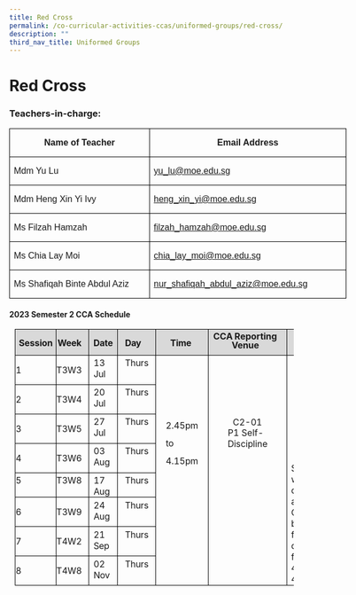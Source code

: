 ```yaml
---
title: Red Cross
permalink: /co-curricular-activities-ccas/uniformed-groups/red-cross/
description: ""
third_nav_title: Uniformed Groups
---
```

# **Red Cross**

### Teachers-in-charge:
<table class="MsoNormalTable" border="1" cellspacing="0" cellpadding="0" width="0" style="width:456.7pt;border-collapse:collapse;border:none;mso-border-alt:solid windowtext .5pt;
 mso-yfti-tbllook:1184;mso-padding-alt:0in 5.4pt 0in 5.4pt;mso-border-insideh:
 .5pt solid windowtext;mso-border-insidev:.5pt solid windowtext"><tbody><tr style="mso-yfti-irow:0;mso-yfti-firstrow:yes;height:25.6pt"><td width="261" valign="top" style="width:195.7pt;border:solid windowtext 1.0pt;
  mso-border-alt:solid windowtext .5pt;padding:0in 5.4pt 0in 5.4pt;height:25.6pt"><p class="MsoNormal" align="center" style="text-align:center;line-height:115%"><b><span lang="EN-SG" style="font-family:&quot;Arial&quot;,sans-serif;mso-ansi-language:EN-SG">Name of Teacher</span></b></p></td><td width="348" valign="top" style="width:261.0pt;border:solid windowtext 1.0pt;
  border-left:none;mso-border-left-alt:solid windowtext .5pt;mso-border-alt:
  solid windowtext .5pt;padding:0in 5.4pt 0in 5.4pt;height:25.6pt"><p class="MsoNormal" align="center" style="text-align:center;line-height:115%"><b><span lang="EN-SG" style="font-family:&quot;Arial&quot;,sans-serif;mso-ansi-language:EN-SG">Email Address</span></b></p></td></tr><tr style="mso-yfti-irow:1;height:22.2pt"><td width="261" valign="top" style="width:195.7pt;border:solid windowtext 1.0pt;
  border-top:none;mso-border-top-alt:solid windowtext .5pt;mso-border-alt:solid windowtext .5pt;
  padding:0in 5.4pt 0in 5.4pt;height:22.2pt"><p class="MsoNormal"><span lang="EN-SG" style="font-family:&quot;Arial&quot;,sans-serif;
  mso-ansi-language:EN-SG">Mdm Yu Lu</span></p></td><td width="348" valign="top" style="width:261.0pt;border-top:none;border-left:
  none;border-bottom:solid windowtext 1.0pt;border-right:solid windowtext 1.0pt;
  mso-border-top-alt:solid windowtext .5pt;mso-border-left-alt:solid windowtext .5pt;
  mso-border-alt:solid windowtext .5pt;padding:0in 5.4pt 0in 5.4pt;height:22.2pt"><p class="MsoNormal"><span lang="EN-SG" style="font-family:&quot;Arial&quot;,sans-serif;
  mso-ansi-language:EN-SG"><a href="mailto:yu_lu@moe.edu.sg">yu_lu@moe.edu.sg</a></span></p></td></tr><tr style="mso-yfti-irow:2;height:23.1pt"><td width="261" valign="top" style="width:195.7pt;border:solid windowtext 1.0pt;
  border-top:none;mso-border-top-alt:solid windowtext .5pt;mso-border-alt:solid windowtext .5pt;
  padding:0in 5.4pt 0in 5.4pt;height:23.1pt"><p class="MsoNormal"><span lang="EN-SG" style="font-family:&quot;Arial&quot;,sans-serif;
  mso-ansi-language:EN-SG">Mdm Heng Xin Yi Ivy</span></p></td><td width="348" valign="top" style="width:261.0pt;border-top:none;border-left:
  none;border-bottom:solid windowtext 1.0pt;border-right:solid windowtext 1.0pt;
  mso-border-top-alt:solid windowtext .5pt;mso-border-left-alt:solid windowtext .5pt;
  mso-border-alt:solid windowtext .5pt;padding:0in 5.4pt 0in 5.4pt;height:23.1pt"><p class="MsoNormal"><span lang="EN-SG" style="font-family:&quot;Arial&quot;,sans-serif;
  mso-ansi-language:EN-SG"><a href="mailto:heng_xin_yi@moe.edu.sg">heng_xin_yi@moe.edu.sg</a></span></p></td></tr><tr style="mso-yfti-irow:3;height:23.1pt"><td width="261" valign="top" style="width:195.7pt;border:solid windowtext 1.0pt;
  border-top:none;mso-border-top-alt:solid windowtext .5pt;mso-border-alt:solid windowtext .5pt;
  padding:0in 5.4pt 0in 5.4pt;height:23.1pt"><p class="MsoNormal"><span lang="EN-SG" style="font-family:&quot;Arial&quot;,sans-serif;
  mso-ansi-language:EN-SG">Ms Filzah Hamzah</span></p></td><td width="348" valign="top" style="width:261.0pt;border-top:none;border-left:
  none;border-bottom:solid windowtext 1.0pt;border-right:solid windowtext 1.0pt;
  mso-border-top-alt:solid windowtext .5pt;mso-border-left-alt:solid windowtext .5pt;
  mso-border-alt:solid windowtext .5pt;padding:0in 5.4pt 0in 5.4pt;height:23.1pt"><p class="MsoNormal"><span lang="EN-SG" style="font-family:&quot;Arial&quot;,sans-serif;
  mso-ansi-language:EN-SG"><a href="mailto:filzah_hamzah@moe.edu.sg">filzah_hamzah@moe.edu.sg</a></span></p></td></tr><tr style="mso-yfti-irow:4;height:23.1pt"><td width="261" valign="top" style="width:195.7pt;border:solid windowtext 1.0pt;
  border-top:none;mso-border-top-alt:solid windowtext .5pt;mso-border-alt:solid windowtext .5pt;
  padding:0in 5.4pt 0in 5.4pt;height:23.1pt"><p class="MsoNormal"><span lang="EN-SG" style="font-family:&quot;Arial&quot;,sans-serif;
  mso-ansi-language:EN-SG">Ms Chia Lay Moi</span></p></td><td width="348" valign="top" style="width:261.0pt;border-top:none;border-left:
  none;border-bottom:solid windowtext 1.0pt;border-right:solid windowtext 1.0pt;
  mso-border-top-alt:solid windowtext .5pt;mso-border-left-alt:solid windowtext .5pt;
  mso-border-alt:solid windowtext .5pt;padding:0in 5.4pt 0in 5.4pt;height:23.1pt"><p class="MsoNormal"><span lang="EN-SG" style="font-family:&quot;Arial&quot;,sans-serif;
  mso-ansi-language:EN-SG"><a href="mailto:chia_lay_moi@moe.edu.sg">chia_lay_moi@moe.edu.sg</a></span></p></td></tr><tr style="mso-yfti-irow:5;mso-yfti-lastrow:yes;height:17.05pt"><td width="261" valign="top" style="width:195.7pt;border:solid windowtext 1.0pt;
  border-top:none;mso-border-top-alt:solid windowtext .5pt;mso-border-alt:solid windowtext .5pt;
  padding:0in 5.4pt 0in 5.4pt;height:17.05pt"><p class="MsoNormal"><span lang="EN-SG" style="font-family:&quot;Arial&quot;,sans-serif;
  mso-ansi-language:EN-SG">Ms Shafiqah Binte Abdul Aziz</span></p></td><td width="348" valign="top" style="width:261.0pt;border-top:none;border-left:
  none;border-bottom:solid windowtext 1.0pt;border-right:solid windowtext 1.0pt;
  mso-border-top-alt:solid windowtext .5pt;mso-border-left-alt:solid windowtext .5pt;
  mso-border-alt:solid windowtext .5pt;padding:0in 5.4pt 0in 5.4pt;height:17.05pt"><p class="MsoNormal"><span lang="EN-SG" style="font-family:&quot;Arial&quot;,sans-serif;
  mso-ansi-language:EN-SG"><a href="mailto:nur_shafiqah_abdul_aziz@moe.edu.sg">nur_shafiqah_abdul_aziz@moe.edu.sg</a></span></p></td></tr></tbody></table>
               

#### **2023 Semester 2 CCA Schedule**
         
<table class="MsoNormalTable" border="1" cellspacing="0" cellpadding="0" style="margin-left:7.5pt;border-collapse:collapse;mso-table-layout-alt:fixed;
 border:none;mso-border-alt:solid black .5pt;mso-yfti-tbllook:480;mso-padding-alt:
 0in 0in 0in 0in;mso-border-insideh:.5pt solid black;mso-border-insidev:.5pt solid black"><tbody><tr style="mso-yfti-irow:0;mso-yfti-firstrow:yes;height:34.65pt"><td width="73" valign="top" style="width:56.9pt;border:solid black 1.0pt;
  mso-border-alt:solid black .5pt;background:#D9D9D9;padding:0in 0in 0in 0in;
  height:34.65pt"><p class="TableParagraph" style="margin-top:10.35pt;margin-right:4.3pt;
  margin-bottom:0in;margin-left:4.7pt;margin-bottom:.0001pt"><b style="mso-bidi-font-weight:normal"><span style="font-size:12.0pt;mso-bidi-font-size:
  11.0pt;letter-spacing:-.1pt">Session</span></b><b style="mso-bidi-font-weight:
  normal"><span style="font-size:12.0pt;mso-bidi-font-size:11.0pt"></span></b></p></td><td width="54" valign="top" style="width:51.6pt;border:solid black 1.0pt;
  border-left:none;mso-border-left-alt:solid black .5pt;mso-border-alt:solid black .5pt;
  background:#D9D9D9;padding:0in 0in 0in 0in;height:34.65pt"><p class="TableParagraph" align="right" style="margin-top:10.35pt;margin-right:
  9.55pt;margin-bottom:0in;margin-left:0in;margin-bottom:.0001pt;text-align:
  right"><b style="mso-bidi-font-weight:normal"><span style="font-size:12.0pt;
  mso-bidi-font-size:11.0pt;letter-spacing:-.2pt">Week</span></b><b style="mso-bidi-font-weight:normal"><span style="font-size:12.0pt;mso-bidi-font-size:
  11.0pt"></span></b></p></td><td width="50" valign="top" style="width:51.65pt;border:solid black 1.0pt;
  border-left:none;mso-border-left-alt:solid black .5pt;mso-border-alt:solid black .5pt;
  background:#D9D9D9;padding:0in 0in 0in 0in;height:34.65pt"><p class="TableParagraph" style="margin-top:10.35pt;margin-right:5.8pt;
  margin-bottom:0in;margin-left:6.05pt;margin-bottom:.0001pt"><b style="mso-bidi-font-weight:normal"><span style="font-size:12.0pt;mso-bidi-font-size:
  11.0pt;letter-spacing:-.2pt">Date</span></b><b style="mso-bidi-font-weight:
  normal"><span style="font-size:12.0pt;mso-bidi-font-size:11.0pt"></span></b></p></td><td width="66" valign="top" style="width:51.5pt;border:solid black 1.0pt;
  border-left:none;mso-border-left-alt:solid black .5pt;mso-border-alt:solid black .5pt;
  background:#D9D9D9;padding:0in 0in 0in 0in;height:34.65pt"><p class="TableParagraph" style="margin-top:10.35pt;margin-right:9.35pt;
  margin-bottom:0in;margin-left:9.9pt;margin-bottom:.0001pt"><b style="mso-bidi-font-weight:normal"><span style="font-size:12.0pt;mso-bidi-font-size:
  11.0pt;letter-spacing:-.25pt">Day</span></b><b style="mso-bidi-font-weight:
  normal"><span style="font-size:12.0pt;mso-bidi-font-size:11.0pt"></span></b></p></td><td width="89" valign="top" style="width:67.25pt;border:solid black 1.0pt;
  border-left:none;mso-border-left-alt:solid black .5pt;mso-border-alt:solid black .5pt;
  background:#D9D9D9;padding:0in 0in 0in 0in;height:34.65pt"><p class="TableParagraph" align="left" style="margin-top:10.35pt;margin-right:
  0in;margin-bottom:0in;margin-left:19.45pt;margin-bottom:.0001pt;text-align:
  left"><b style="mso-bidi-font-weight:normal"><span style="font-size:12.0pt;
  mso-bidi-font-size:11.0pt;letter-spacing:-.2pt">Time</span></b><b style="mso-bidi-font-weight:normal"><span style="font-size:12.0pt;mso-bidi-font-size:
  11.0pt"></span></b></p></td><td width="132" valign="top" style="width:99.8pt;border:solid black 1.0pt;
  border-left:none;mso-border-left-alt:solid black .5pt;mso-border-alt:solid black .5pt;
  background:#D9D9D9;padding:0in 0in 0in 0in;height:34.65pt"><p class="TableParagraph" align="left" style="margin-top:.05in;margin-right:6.5pt;
  margin-bottom:0in;margin-left:31.65pt;margin-bottom:.0001pt;text-align:left;
  text-indent:-25.0pt;line-height:98%"><b style="mso-bidi-font-weight:normal"><span style="font-size:12.0pt;mso-bidi-font-size:11.0pt;line-height:98%">CCA<span style="letter-spacing:-.85pt"> </span>Reporting <span style="letter-spacing:
  -.1pt">Venue</span></span></b></p></td><td width="104" valign="top" style="width:106.5pt;border:solid black 1.0pt;
  border-left:none;mso-border-left-alt:solid black .5pt;mso-border-alt:solid black .5pt;
  background:#D9D9D9;padding:0in 0in 0in 0in;height:34.65pt"><p class="TableParagraph" align="left" style="margin-top:10.35pt;margin-right:
  0in;margin-bottom:0in;margin-left:27.65pt;margin-bottom:.0001pt;text-align:
  left"><b style="mso-bidi-font-weight:normal"><span style="font-size:12.0pt;
  mso-bidi-font-size:11.0pt;letter-spacing:-.1pt">Remarks</span></b><b style="mso-bidi-font-weight:normal"><span style="font-size:12.0pt;mso-bidi-font-size:
  11.0pt"></span></b></p></td></tr><tr style="mso-yfti-irow:1;height:19.25pt"><td width="73" valign="top" style="width:56.9pt;border:solid black 1.0pt;
  border-top:none;mso-border-top-alt:solid black .5pt;mso-border-alt:solid black .5pt;
  padding:0in 0in 0in 0in;height:19.25pt"><p class="TableParagraph" style="margin-left:.4pt"><span style="font-size:12.0pt;
  mso-bidi-font-size:11.0pt;mso-font-width:99%">1</span><span style="font-size:
  12.0pt;mso-bidi-font-size:11.0pt"></span></p></td><td width="54" valign="top" style="width:51.6pt;border-top:none;border-left:none;
  border-bottom:solid black 1.0pt;border-right:solid black 1.0pt;mso-border-top-alt:
  solid black .5pt;mso-border-left-alt:solid black .5pt;mso-border-alt:solid black .5pt;
  padding:0in 0in 0in 0in;height:19.25pt"><p class="TableParagraph" align="right" style="margin-right:9.05pt;text-align:
  right"><span style="font-size:12.0pt;mso-bidi-font-size:11.0pt;letter-spacing:
  -.2pt">T3W3</span><span style="font-size:12.0pt;mso-bidi-font-size:11.0pt"></span></p></td><td width="50" valign="top" style="width:51.65pt;border-top:none;border-left:
  none;border-bottom:solid black 1.0pt;border-right:solid black 1.0pt;
  mso-border-top-alt:solid black .5pt;mso-border-left-alt:solid black .5pt;
  mso-border-alt:solid black .5pt;padding:0in 0in 0in 0in;height:19.25pt"><p class="TableParagraph" style="margin-top:2.65pt;margin-right:5.75pt;
  margin-bottom:0in;margin-left:6.15pt;margin-bottom:.0001pt"><span style="font-size:12.0pt;mso-bidi-font-size:11.0pt">13<span style="letter-spacing:
  -.15pt"> </span><span style="letter-spacing:-.25pt">Jul</span></span></p></td><td width="66" valign="top" style="width:51.5pt;border-top:none;border-left:none;
  border-bottom:solid black 1.0pt;border-right:solid black 1.0pt;mso-border-top-alt:
  solid black .5pt;mso-border-left-alt:solid black .5pt;mso-border-alt:solid black .5pt;
  padding:0in 0in 0in 0in;height:19.25pt"><p class="TableParagraph" style="margin-top:2.65pt;margin-right:9.4pt;
  margin-bottom:0in;margin-left:9.9pt;margin-bottom:.0001pt"><span style="font-size:12.0pt;mso-bidi-font-size:11.0pt;letter-spacing:-.2pt">Thurs</span><span style="font-size:12.0pt;mso-bidi-font-size:11.0pt"></span></p></td><td width="89" rowspan="8" valign="top" style="width:67.25pt;border-top:none;
  border-left:none;border-bottom:solid black 1.0pt;border-right:solid black 1.0pt;
  mso-border-top-alt:solid black .5pt;mso-border-left-alt:solid black .5pt;
  mso-border-alt:solid black .5pt;padding:0in 0in 0in 0in;height:19.25pt"><p class="TableParagraph" align="left" style="margin-top:0in;text-align:left"><span style="font-size:13.0pt;mso-bidi-font-size:11.0pt">&nbsp;</span></p><p class="TableParagraph" align="left" style="margin-top:0in;text-align:left"><span style="font-size:13.0pt;mso-bidi-font-size:11.0pt">&nbsp;</span></p><p class="TableParagraph" align="left" style="margin-top:0in;text-align:left"><span style="font-size:12.5pt;mso-bidi-font-size:11.0pt">&nbsp;</span></p><p class="TableParagraph" style="margin-top:0in;margin-right:13.05pt;
  margin-bottom:0in;margin-left:13.45pt;margin-bottom:.0001pt;line-height:201%"><span style="font-size:12.0pt;mso-bidi-font-size:11.0pt;line-height:201%;
  letter-spacing:-.1pt">2.45pm </span><span style="font-size:12.0pt;mso-bidi-font-size:
  11.0pt;line-height:201%;letter-spacing:-.3pt">to </span><span style="font-size:12.0pt;mso-bidi-font-size:11.0pt;line-height:201%;
  letter-spacing:-.1pt">4.15pm</span><span style="font-size:12.0pt;mso-bidi-font-size:
  11.0pt;line-height:201%"></span></p></td><td width="132" rowspan="8" valign="top" style="width:99.8pt;border-top:none;
  border-left:none;border-bottom:solid black 1.0pt;border-right:solid black 1.0pt;
  mso-border-top-alt:solid black .5pt;mso-border-left-alt:solid black .5pt;
  mso-border-alt:solid black .5pt;padding:0in 0in 0in 0in;height:19.25pt"><p class="TableParagraph" align="left" style="margin-top:0in;text-align:left"><span style="font-size:13.0pt;mso-bidi-font-size:11.0pt">&nbsp;</span></p><p class="TableParagraph" align="left" style="margin-top:0in;text-align:left"><span style="font-size:13.0pt;mso-bidi-font-size:11.0pt">&nbsp;</span></p><p class="TableParagraph" align="left" style="margin-top:0in;text-align:left"><span style="font-size:13.0pt;mso-bidi-font-size:11.0pt">&nbsp;</span></p><p class="TableParagraph" style="margin-top:7.7pt;margin-right:32.9pt;
  margin-bottom:0in;margin-left:33.1pt;margin-bottom:.0001pt;line-height:13.8pt;
  mso-line-height-rule:exactly"><span style="font-size:12.0pt;mso-bidi-font-size:
  11.0pt;mso-font-width:95%">C2-</span><span style="font-size:12.0pt;
  mso-bidi-font-size:11.0pt;letter-spacing:-.25pt">01</span><span style="font-size:12.0pt;mso-bidi-font-size:11.0pt"></span></p><p class="TableParagraph" style="margin-top:0in;margin-right:26.05pt;
  margin-bottom:0in;margin-left:26.15pt;margin-bottom:.0001pt;text-indent:.15pt">P1 Self- <span style="letter-spacing:-.1pt">Discipline</span></p></td><td width="104" rowspan="8" valign="top" style="width:106.5pt;border-top:none;
  border-left:none;border-bottom:solid black 1.0pt;border-right:solid black 1.0pt;
  mso-border-top-alt:solid black .5pt;mso-border-left-alt:solid black .5pt;
  mso-border-alt:solid black .5pt;padding:0in 0in 0in 0in;height:19.25pt"><p class="TableParagraph" align="left" style="margin-top:.15pt;text-align:left"><span style="font-size:13.0pt;mso-bidi-font-size:11.0pt">&nbsp;</span></p><p class="TableParagraph" style="margin-top:0in;margin-right:10.1pt;margin-bottom:
  0in;margin-left:10.15pt;margin-bottom:.0001pt">Please<span style="letter-spacing:
  -.8pt"> </span>bring<span style="letter-spacing:-.75pt"> </span>your bandages for all CCA sessions.</p><p class="TableParagraph" align="left" style="margin-top:.2pt;text-align:left"><span style="font-size:12.0pt;mso-bidi-font-size:11.0pt">&nbsp;</span></p><p class="TableParagraph" style="margin-top:0in;margin-right:5.2pt;margin-bottom:
  0in;margin-left:5.35pt;margin-bottom:.0001pt;text-indent:-.05pt">Students will be dismissed at 4.15pm.<span style="letter-spacing:-.7pt"> </span>Gate<span style="letter-spacing:-.65pt"> </span>B<span style="letter-spacing:-.65pt"> </span>will be opened for dismissal from 4.10pm to 4.45pm.</p></td></tr><tr style="mso-yfti-irow:2;height:19.4pt"><td width="73" valign="top" style="width:56.9pt;border:solid black 1.0pt;
  border-top:none;mso-border-top-alt:solid black .5pt;mso-border-alt:solid black .5pt;
  padding:0in 0in 0in 0in;height:19.4pt"><p class="TableParagraph" style="margin-left:.4pt"><span style="font-size:12.0pt;
  mso-bidi-font-size:11.0pt;mso-font-width:99%">2</span><span style="font-size:
  12.0pt;mso-bidi-font-size:11.0pt"></span></p></td><td width="54" valign="top" style="width:51.6pt;border-top:none;border-left:none;
  border-bottom:solid black 1.0pt;border-right:solid black 1.0pt;mso-border-top-alt:
  solid black .5pt;mso-border-left-alt:solid black .5pt;mso-border-alt:solid black .5pt;
  padding:0in 0in 0in 0in;height:19.4pt"><p class="TableParagraph" align="right" style="margin-right:9.05pt;text-align:
  right"><span style="font-size:12.0pt;mso-bidi-font-size:11.0pt;letter-spacing:
  -.2pt">T3W4</span><span style="font-size:12.0pt;mso-bidi-font-size:11.0pt"></span></p></td><td width="50" valign="top" style="width:51.65pt;border-top:none;border-left:
  none;border-bottom:solid black 1.0pt;border-right:solid black 1.0pt;
  mso-border-top-alt:solid black .5pt;mso-border-left-alt:solid black .5pt;
  mso-border-alt:solid black .5pt;padding:0in 0in 0in 0in;height:19.4pt"><p class="TableParagraph" style="margin-top:2.65pt;margin-right:5.75pt;
  margin-bottom:0in;margin-left:6.15pt;margin-bottom:.0001pt"><span style="font-size:12.0pt;mso-bidi-font-size:11.0pt">20<span style="letter-spacing:
  -.15pt"> </span><span style="letter-spacing:-.25pt">Jul</span></span></p></td><td width="66" valign="top" style="width:51.5pt;border-top:none;border-left:none;
  border-bottom:solid black 1.0pt;border-right:solid black 1.0pt;mso-border-top-alt:
  solid black .5pt;mso-border-left-alt:solid black .5pt;mso-border-alt:solid black .5pt;
  padding:0in 0in 0in 0in;height:19.4pt"><p class="TableParagraph" style="margin-top:2.65pt;margin-right:9.4pt;
  margin-bottom:0in;margin-left:9.9pt;margin-bottom:.0001pt"><span style="font-size:12.0pt;mso-bidi-font-size:11.0pt;letter-spacing:-.2pt">Thurs</span><span style="font-size:12.0pt;mso-bidi-font-size:11.0pt"></span></p></td></tr><tr style="mso-yfti-irow:3;height:19.25pt"><td width="73" valign="top" style="width:56.9pt;border:solid black 1.0pt;
  border-top:none;mso-border-top-alt:solid black .5pt;mso-border-alt:solid black .5pt;
  padding:0in 0in 0in 0in;height:19.25pt"><p class="TableParagraph" style="margin-left:.4pt"><span style="font-size:12.0pt;
  mso-bidi-font-size:11.0pt;mso-font-width:99%">3</span><span style="font-size:
  12.0pt;mso-bidi-font-size:11.0pt"></span></p></td><td width="54" valign="top" style="width:51.6pt;border-top:none;border-left:none;
  border-bottom:solid black 1.0pt;border-right:solid black 1.0pt;mso-border-top-alt:
  solid black .5pt;mso-border-left-alt:solid black .5pt;mso-border-alt:solid black .5pt;
  padding:0in 0in 0in 0in;height:19.25pt"><p class="TableParagraph" align="right" style="margin-right:9.05pt;text-align:
  right"><span style="font-size:12.0pt;mso-bidi-font-size:11.0pt;letter-spacing:
  -.2pt">T3W5</span><span style="font-size:12.0pt;mso-bidi-font-size:11.0pt"></span></p></td><td width="50" valign="top" style="width:51.65pt;border-top:none;border-left:
  none;border-bottom:solid black 1.0pt;border-right:solid black 1.0pt;
  mso-border-top-alt:solid black .5pt;mso-border-left-alt:solid black .5pt;
  mso-border-alt:solid black .5pt;padding:0in 0in 0in 0in;height:19.25pt"><p class="TableParagraph" style="margin-top:2.65pt;margin-right:5.75pt;
  margin-bottom:0in;margin-left:6.15pt;margin-bottom:.0001pt"><span style="font-size:12.0pt;mso-bidi-font-size:11.0pt">27<span style="letter-spacing:
  -.15pt"> </span><span style="letter-spacing:-.25pt">Jul</span></span></p></td><td width="66" valign="top" style="width:51.5pt;border-top:none;border-left:none;
  border-bottom:solid black 1.0pt;border-right:solid black 1.0pt;mso-border-top-alt:
  solid black .5pt;mso-border-left-alt:solid black .5pt;mso-border-alt:solid black .5pt;
  padding:0in 0in 0in 0in;height:19.25pt"><p class="TableParagraph" style="margin-top:2.65pt;margin-right:9.4pt;
  margin-bottom:0in;margin-left:9.9pt;margin-bottom:.0001pt"><span style="font-size:12.0pt;mso-bidi-font-size:11.0pt;letter-spacing:-.2pt">Thurs</span><span style="font-size:12.0pt;mso-bidi-font-size:11.0pt"></span></p></td></tr><tr style="mso-yfti-irow:4;height:19.3pt"><td width="73" valign="top" style="width:56.9pt;border:solid black 1.0pt;
  border-top:none;mso-border-top-alt:solid black .5pt;mso-border-alt:solid black .5pt;
  padding:0in 0in 0in 0in;height:19.3pt"><p class="TableParagraph" style="margin-left:.4pt"><span style="font-size:12.0pt;
  mso-bidi-font-size:11.0pt;mso-font-width:99%">4</span><span style="font-size:
  12.0pt;mso-bidi-font-size:11.0pt"></span></p></td><td width="54" valign="top" style="width:51.6pt;border-top:none;border-left:none;
  border-bottom:solid black 1.0pt;border-right:solid black 1.0pt;mso-border-top-alt:
  solid black .5pt;mso-border-left-alt:solid black .5pt;mso-border-alt:solid black .5pt;
  padding:0in 0in 0in 0in;height:19.3pt"><p class="TableParagraph" align="right" style="margin-right:9.05pt;text-align:
  right"><span style="font-size:12.0pt;mso-bidi-font-size:11.0pt;letter-spacing:
  -.2pt">T3W6</span><span style="font-size:12.0pt;mso-bidi-font-size:11.0pt"></span></p></td><td width="50" valign="top" style="width:51.65pt;border-top:none;border-left:
  none;border-bottom:solid black 1.0pt;border-right:solid black 1.0pt;
  mso-border-top-alt:solid black .5pt;mso-border-left-alt:solid black .5pt;
  mso-border-alt:solid black .5pt;padding:0in 0in 0in 0in;height:19.3pt"><p class="TableParagraph" style="margin-top:2.65pt;margin-right:5.8pt;
  margin-bottom:0in;margin-left:6.15pt;margin-bottom:.0001pt"><span style="font-size:12.0pt;mso-bidi-font-size:11.0pt">03<span style="letter-spacing:
  -.15pt"> </span><span style="letter-spacing:-.25pt">Aug</span></span></p></td><td width="66" valign="top" style="width:51.5pt;border-top:none;border-left:none;
  border-bottom:solid black 1.0pt;border-right:solid black 1.0pt;mso-border-top-alt:
  solid black .5pt;mso-border-left-alt:solid black .5pt;mso-border-alt:solid black .5pt;
  padding:0in 0in 0in 0in;height:19.3pt"><p class="TableParagraph" style="margin-top:2.65pt;margin-right:9.4pt;
  margin-bottom:0in;margin-left:9.9pt;margin-bottom:.0001pt"><span style="font-size:12.0pt;mso-bidi-font-size:11.0pt;letter-spacing:-.2pt">Thurs</span><span style="font-size:12.0pt;mso-bidi-font-size:11.0pt"></span></p></td></tr><tr style="mso-yfti-irow:5;height:19.4pt"><td width="73" valign="top" style="width:56.9pt;border:solid black 1.0pt;
  border-top:none;mso-border-top-alt:solid black .5pt;mso-border-alt:solid black .5pt;
  padding:0in 0in 0in 0in;height:19.4pt"><p class="TableParagraph" style="margin-top:2.75pt;margin-right:0in;margin-bottom:
  0in;margin-left:.4pt;margin-bottom:.0001pt"><span style="font-size:12.0pt;
  mso-bidi-font-size:11.0pt;mso-font-width:99%">5</span><span style="font-size:
  12.0pt;mso-bidi-font-size:11.0pt"></span></p></td><td width="54" valign="top" style="width:51.6pt;border-top:none;border-left:none;
  border-bottom:solid black 1.0pt;border-right:solid black 1.0pt;mso-border-top-alt:
  solid black .5pt;mso-border-left-alt:solid black .5pt;mso-border-alt:solid black .5pt;
  padding:0in 0in 0in 0in;height:19.4pt"><p class="TableParagraph" align="right" style="margin-top:2.75pt;margin-right:
  9.05pt;margin-bottom:0in;margin-left:0in;margin-bottom:.0001pt;text-align:
  right"><span style="font-size:12.0pt;mso-bidi-font-size:11.0pt;letter-spacing:
  -.2pt">T3W8</span><span style="font-size:12.0pt;mso-bidi-font-size:11.0pt"></span></p></td><td width="50" valign="top" style="width:51.65pt;border-top:none;border-left:
  none;border-bottom:solid black 1.0pt;border-right:solid black 1.0pt;
  mso-border-top-alt:solid black .5pt;mso-border-left-alt:solid black .5pt;
  mso-border-alt:solid black .5pt;padding:0in 0in 0in 0in;height:19.4pt"><p class="TableParagraph" style="margin-top:2.75pt;margin-right:5.8pt;
  margin-bottom:0in;margin-left:6.15pt;margin-bottom:.0001pt"><span style="font-size:12.0pt;mso-bidi-font-size:11.0pt">17<span style="letter-spacing:
  -.15pt"> </span><span style="letter-spacing:-.25pt">Aug</span></span></p></td><td width="66" valign="top" style="width:51.5pt;border-top:none;border-left:none;
  border-bottom:solid black 1.0pt;border-right:solid black 1.0pt;mso-border-top-alt:
  solid black .5pt;mso-border-left-alt:solid black .5pt;mso-border-alt:solid black .5pt;
  padding:0in 0in 0in 0in;height:19.4pt"><p class="TableParagraph" style="margin-top:2.75pt;margin-right:9.4pt;
  margin-bottom:0in;margin-left:9.9pt;margin-bottom:.0001pt"><span style="font-size:12.0pt;mso-bidi-font-size:11.0pt;letter-spacing:-.2pt">Thurs</span><span style="font-size:12.0pt;mso-bidi-font-size:11.0pt"></span></p></td></tr><tr style="mso-yfti-irow:6;height:19.3pt"><td width="73" valign="top" style="width:56.9pt;border:solid black 1.0pt;
  border-top:none;mso-border-top-alt:solid black .5pt;mso-border-alt:solid black .5pt;
  padding:0in 0in 0in 0in;height:19.3pt"><p class="TableParagraph" style="margin-left:.4pt"><span style="font-size:12.0pt;
  mso-bidi-font-size:11.0pt;mso-font-width:99%">6</span><span style="font-size:
  12.0pt;mso-bidi-font-size:11.0pt"></span></p></td><td width="54" valign="top" style="width:51.6pt;border-top:none;border-left:none;
  border-bottom:solid black 1.0pt;border-right:solid black 1.0pt;mso-border-top-alt:
  solid black .5pt;mso-border-left-alt:solid black .5pt;mso-border-alt:solid black .5pt;
  padding:0in 0in 0in 0in;height:19.3pt"><p class="TableParagraph" align="right" style="margin-right:9.05pt;text-align:
  right"><span style="font-size:12.0pt;mso-bidi-font-size:11.0pt;letter-spacing:
  -.2pt">T3W9</span><span style="font-size:12.0pt;mso-bidi-font-size:11.0pt"></span></p></td><td width="50" valign="top" style="width:51.65pt;border-top:none;border-left:
  none;border-bottom:solid black 1.0pt;border-right:solid black 1.0pt;
  mso-border-top-alt:solid black .5pt;mso-border-left-alt:solid black .5pt;
  mso-border-alt:solid black .5pt;padding:0in 0in 0in 0in;height:19.3pt"><p class="TableParagraph" style="margin-top:2.65pt;margin-right:5.8pt;
  margin-bottom:0in;margin-left:6.15pt;margin-bottom:.0001pt"><span style="font-size:12.0pt;mso-bidi-font-size:11.0pt">24<span style="letter-spacing:
  -.15pt"> </span><span style="letter-spacing:-.25pt">Aug</span></span></p></td><td width="66" valign="top" style="width:51.5pt;border-top:none;border-left:none;
  border-bottom:solid black 1.0pt;border-right:solid black 1.0pt;mso-border-top-alt:
  solid black .5pt;mso-border-left-alt:solid black .5pt;mso-border-alt:solid black .5pt;
  padding:0in 0in 0in 0in;height:19.3pt"><p class="TableParagraph" style="margin-top:2.65pt;margin-right:9.4pt;
  margin-bottom:0in;margin-left:9.9pt;margin-bottom:.0001pt"><span style="font-size:12.0pt;mso-bidi-font-size:11.0pt;letter-spacing:-.2pt">Thurs</span><span style="font-size:12.0pt;mso-bidi-font-size:11.0pt"></span></p></td></tr><tr style="mso-yfti-irow:7;height:19.4pt"><td width="73" valign="top" style="width:56.9pt;border:solid black 1.0pt;
  border-top:none;mso-border-top-alt:solid black .5pt;mso-border-alt:solid black .5pt;
  padding:0in 0in 0in 0in;height:19.4pt"><p class="TableParagraph" style="margin-left:.4pt"><span style="font-size:12.0pt;
  mso-bidi-font-size:11.0pt;mso-font-width:99%">7</span><span style="font-size:
  12.0pt;mso-bidi-font-size:11.0pt"></span></p></td><td width="54" valign="top" style="width:51.6pt;border-top:none;border-left:none;
  border-bottom:solid black 1.0pt;border-right:solid black 1.0pt;mso-border-top-alt:
  solid black .5pt;mso-border-left-alt:solid black .5pt;mso-border-alt:solid black .5pt;
  padding:0in 0in 0in 0in;height:19.4pt"><p class="TableParagraph" align="right" style="margin-right:9.05pt;text-align:
  right"><span style="font-size:12.0pt;mso-bidi-font-size:11.0pt;letter-spacing:
  -.2pt">T4W2</span><span style="font-size:12.0pt;mso-bidi-font-size:11.0pt"></span></p></td><td width="50" valign="top" style="width:51.65pt;border-top:none;border-left:
  none;border-bottom:solid black 1.0pt;border-right:solid black 1.0pt;
  mso-border-top-alt:solid black .5pt;mso-border-left-alt:solid black .5pt;
  mso-border-alt:solid black .5pt;padding:0in 0in 0in 0in;height:19.4pt"><p class="TableParagraph" style="margin-top:2.65pt;margin-right:5.8pt;
  margin-bottom:0in;margin-left:6.15pt;margin-bottom:.0001pt"><span style="font-size:12.0pt;mso-bidi-font-size:11.0pt">21<span style="letter-spacing:
  -.15pt"> </span><span style="letter-spacing:-.25pt">Sep</span></span></p></td><td width="66" valign="top" style="width:51.5pt;border-top:none;border-left:none;
  border-bottom:solid black 1.0pt;border-right:solid black 1.0pt;mso-border-top-alt:
  solid black .5pt;mso-border-left-alt:solid black .5pt;mso-border-alt:solid black .5pt;
  padding:0in 0in 0in 0in;height:19.4pt"><p class="TableParagraph" style="margin-top:2.65pt;margin-right:9.4pt;
  margin-bottom:0in;margin-left:9.9pt;margin-bottom:.0001pt"><span style="font-size:12.0pt;mso-bidi-font-size:11.0pt;letter-spacing:-.2pt">Thurs</span><span style="font-size:12.0pt;mso-bidi-font-size:11.0pt"></span></p></td></tr><tr style="mso-yfti-irow:8;mso-yfti-lastrow:yes;height:19.3pt"><td width="73" valign="top" style="width:56.9pt;border:solid black 1.0pt;
  border-top:none;mso-border-top-alt:solid black .5pt;mso-border-alt:solid black .5pt;
  padding:0in 0in 0in 0in;height:19.3pt"><p class="TableParagraph" style="margin-left:.4pt"><span style="font-size:12.0pt;
  mso-bidi-font-size:11.0pt;mso-font-width:99%">8</span><span style="font-size:
  12.0pt;mso-bidi-font-size:11.0pt"></span></p></td><td width="54" valign="top" style="width:51.6pt;border-top:none;border-left:none;
  border-bottom:solid black 1.0pt;border-right:solid black 1.0pt;mso-border-top-alt:
  solid black .5pt;mso-border-left-alt:solid black .5pt;mso-border-alt:solid black .5pt;
  padding:0in 0in 0in 0in;height:19.3pt"><p class="TableParagraph" align="right" style="margin-right:9.05pt;text-align:
  right"><span style="font-size:12.0pt;mso-bidi-font-size:11.0pt;letter-spacing:
  -.2pt">T4W8</span><span style="font-size:12.0pt;mso-bidi-font-size:11.0pt"></span></p></td><td width="50" valign="top" style="width:51.65pt;border-top:none;border-left:
  none;border-bottom:solid black 1.0pt;border-right:solid black 1.0pt;
  mso-border-top-alt:solid black .5pt;mso-border-left-alt:solid black .5pt;
  mso-border-alt:solid black .5pt;padding:0in 0in 0in 0in;height:19.3pt"><p class="TableParagraph" style="margin-top:2.65pt;margin-right:5.75pt;
  margin-bottom:0in;margin-left:6.15pt;margin-bottom:.0001pt"><span style="font-size:12.0pt;mso-bidi-font-size:11.0pt">02<span style="letter-spacing:
  -.15pt"> </span><span style="letter-spacing:-.25pt">Nov</span></span></p></td><td width="66" valign="top" style="width:51.5pt;border-top:none;border-left:none;
  border-bottom:solid black 1.0pt;border-right:solid black 1.0pt;mso-border-top-alt:
  solid black .5pt;mso-border-left-alt:solid black .5pt;mso-border-alt:solid black .5pt;
  padding:0in 0in 0in 0in;height:19.3pt"><p class="TableParagraph" style="margin-top:2.65pt;margin-right:9.4pt;
  margin-bottom:0in;margin-left:9.9pt;margin-bottom:.0001pt"><span style="font-size:12.0pt;mso-bidi-font-size:11.0pt;letter-spacing:-.2pt">Thurs</span><span style="font-size:12.0pt;mso-bidi-font-size:11.0pt"></span></p></td></tr></tbody></table>